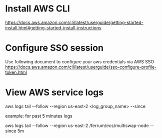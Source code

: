 # Install AWS CLI 

https://docs.aws.amazon.com/cli/latest/userguide/getting-started-install.html#getting-started-install-instructions

# Configure SSO session

Use following document to configure your aws credentials via AWS SSO
https://docs.aws.amazon.com/cli/latest/userguide/sso-configure-profile-token.html


# View AWS service logs
aws logs tail --follow --region us-east-2 <log_group_name>  --since  <time>

example:
for past 5 minutes logs 

aws logs tail --follow --region us-east-2 /ferrum/ecs/multiswap-node  --since 5m


